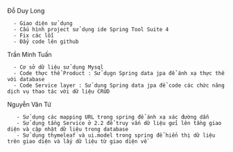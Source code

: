 
    
  Đỗ Duy Long
    
      - Giao diện sử dụng
      - Cấu hình project sử dụng ide Spring Tool Suite 4 
      - Fix các lỗi 
      - Đẩy code lên github 
 
  
  Trần Minh Tuấn
  
      - Cơ sở dữ liệu sử dụng Mysql   
      - Code thực thể Product : Sử dụgn Spring data jpa để ánh xạ thực thể với database
      - Code Service layer : Sử dụng Spring data jpa để code các chức năng dịch vụ thao tác với dữ liệu CRUD 
  
  Nguyễn Văn Tứ
    
       - Sử dụng các mapping URL trong spring để ánh xạ xác đường dẫn
       - Sử dụng tầng Service ở 2.2 để truy vấn dữ liệu gửi lên tầng giao diện và cập nhật dữ liệu trong database
       - Sử dụng thymeleaf và ui.model trong spring để hiển thị dữ liệu trên giao diện và lấy dữ liệu từ giao diện về
      
     
       


